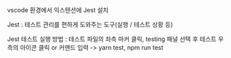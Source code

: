 vscode 환경에서 익스텐션에 Jest 설치

Jest : 테스트 관리를 편하게 도와주는 도구(실행 / 테스트 상황 등)

Jest 테스트 실행 방법 : 테스트 파일의 좌측 마커 클릭, testing 패널 선택 후 테스트 우측의 아이콘 클릭 or 커맨드 입력 -> yarn test, npm run test

